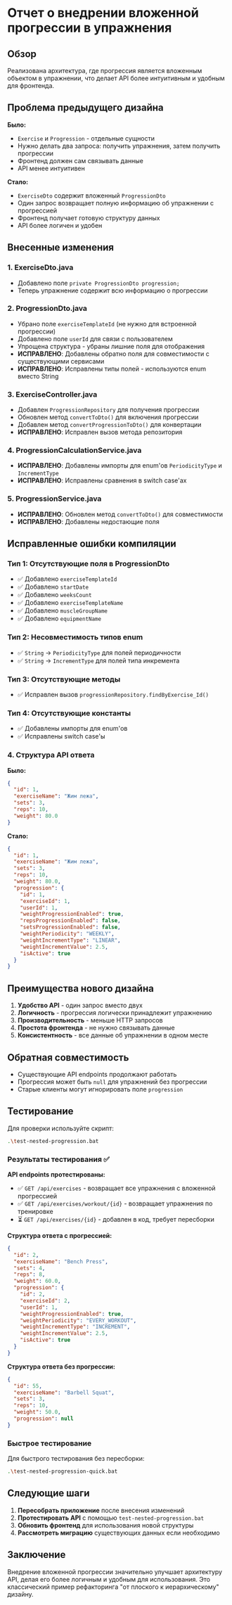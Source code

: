 # Отчет о внедрении вложенной прогрессии в упражнения

## Обзор
Реализована архитектура, где прогрессия является вложенным объектом в упражнении, что делает API более интуитивным и удобным для фронтенда.

## Проблема предыдущего дизайна

**Было:**
- `Exercise` и `Progression` - отдельные сущности
- Нужно делать два запроса: получить упражнения, затем получить прогрессии
- Фронтенд должен сам связывать данные
- API менее интуитивен

**Стало:**
- `ExerciseDto` содержит вложенный `ProgressionDto`
- Один запрос возвращает полную информацию об упражнении с прогрессией
- Фронтенд получает готовую структуру данных
- API более логичен и удобен

## Внесенные изменения

### 1. ExerciseDto.java
- Добавлено поле `private ProgressionDto progression;`
- Теперь упражнение содержит всю информацию о прогрессии

### 2. ProgressionDto.java
- Убрано поле `exerciseTemplateId` (не нужно для встроенной прогрессии)
- Добавлено поле `userId` для связи с пользователем
- Упрощена структура - убраны лишние поля для отображения
- **ИСПРАВЛЕНО**: Добавлены обратно поля для совместимости с существующими сервисами
- **ИСПРАВЛЕНО**: Исправлены типы полей - используются enum вместо String

### 3. ExerciseController.java
- Добавлен `ProgressionRepository` для получения прогрессии
- Обновлен метод `convertToDto()` для включения прогрессии
- Добавлен метод `convertProgressionToDto()` для конвертации
- **ИСПРАВЛЕНО**: Исправлен вызов метода репозитория

### 4. ProgressionCalculationService.java
- **ИСПРАВЛЕНО**: Добавлены импорты для enum'ов `PeriodicityType` и `IncrementType`
- **ИСПРАВЛЕНО**: Исправлены сравнения в switch case'ах

### 5. ProgressionService.java
- **ИСПРАВЛЕНО**: Обновлен метод `convertToDto()` для совместимости
- **ИСПРАВЛЕНО**: Добавлены недостающие поля

## Исправленные ошибки компиляции

### Тип 1: Отсутствующие поля в ProgressionDto
- ✅ Добавлено `exerciseTemplateId`
- ✅ Добавлено `startDate` 
- ✅ Добавлено `weeksCount`
- ✅ Добавлено `exerciseTemplateName`
- ✅ Добавлено `muscleGroupName`
- ✅ Добавлено `equipmentName`

### Тип 2: Несовместимость типов enum
- ✅ `String` → `PeriodicityType` для полей периодичности
- ✅ `String` → `IncrementType` для полей типа инкремента

### Тип 3: Отсутствующие методы
- ✅ Исправлен вызов `progressionRepository.findByExercise_Id()`

### Тип 4: Отсутствующие константы
- ✅ Добавлены импорты для enum'ов
- ✅ Исправлены switch case'ы

### 4. Структура API ответа

**Было:**
```json
{
  "id": 1,
  "exerciseName": "Жим лежа",
  "sets": 3,
  "reps": 10,
  "weight": 80.0
}
```

**Стало:**
```json
{
  "id": 1,
  "exerciseName": "Жим лежа",
  "sets": 3,
  "reps": 10,
  "weight": 80.0,
  "progression": {
    "id": 1,
    "exerciseId": 1,
    "userId": 1,
    "weightProgressionEnabled": true,
    "repsProgressionEnabled": false,
    "setsProgressionEnabled": false,
    "weightPeriodicity": "WEEKLY",
    "weightIncrementType": "LINEAR",
    "weightIncrementValue": 2.5,
    "isActive": true
  }
}
```

## Преимущества нового дизайна

1. **Удобство API** - один запрос вместо двух
2. **Логичность** - прогрессия логически принадлежит упражнению
3. **Производительность** - меньше HTTP запросов
4. **Простота фронтенда** - не нужно связывать данные
5. **Консистентность** - все данные об упражнении в одном месте

## Обратная совместимость

- Существующие API endpoints продолжают работать
- Прогрессия может быть `null` для упражнений без прогрессии
- Старые клиенты могут игнорировать поле `progression`

## Тестирование

Для проверки используйте скрипт:
```bash
.\test-nested-progression.bat
```

### Результаты тестирования ✅

**API endpoints протестированы:**
- ✅ `GET /api/exercises` - возвращает все упражнения с вложенной прогрессией
- ✅ `GET /api/exercises/workout/{id}` - возвращает упражнения по тренировке
- ⏳ `GET /api/exercises/{id}` - добавлен в код, требует пересборки

**Структура ответа с прогрессией:**
```json
{
  "id": 2,
  "exerciseName": "Bench Press",
  "sets": 4,
  "reps": 8,
  "weight": 60.0,
  "progression": {
    "id": 2,
    "exerciseId": 2,
    "userId": 1,
    "weightProgressionEnabled": true,
    "weightPeriodicity": "EVERY_WORKOUT",
    "weightIncrementType": "INCREMENT",
    "weightIncrementValue": 2.5,
    "isActive": true
  }
}
```

**Структура ответа без прогрессии:**
```json
{
  "id": 55,
  "exerciseName": "Barbell Squat",
  "sets": 3,
  "reps": 10,
  "weight": 50.0,
  "progression": null
}
```

### Быстрое тестирование

Для быстрого тестирования без пересборки:
```bash
.\test-nested-progression-quick.bat
```

## Следующие шаги

1. **Пересобрать приложение** после внесения изменений
2. **Протестировать API** с помощью `test-nested-progression.bat`
3. **Обновить фронтенд** для использования новой структуры
4. **Рассмотреть миграцию** существующих данных если необходимо

## Заключение

Внедрение вложенной прогрессии значительно улучшает архитектуру API, делая его более логичным и удобным для использования. Это классический пример рефакторинга "от плоского к иерархическому" дизайну.
